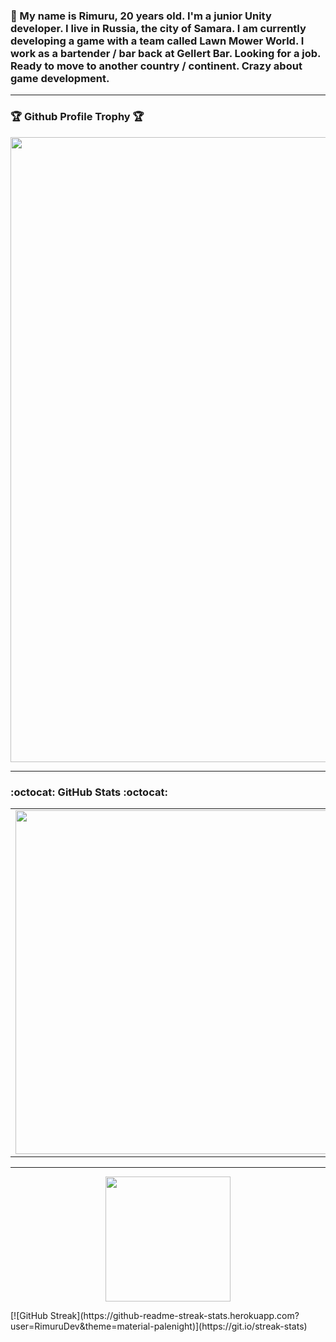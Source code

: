 

### 👋 My name is Rimuru, 20 years old. I'm a junior Unity developer. I live in Russia, the city of Samara. I am currently developing a game with a team called Lawn Mower World. I work as a bartender / bar back at Gellert Bar. Looking for a job. Ready to move to another country / continent. Crazy about game development.


* * *

### 🏆 Github Profile Trophy 🏆
<p align="center">
<img width=1000 src="https://github-profile-trophy.vercel.app/?username=RimuruDev&column=8&theme=juicyfresh&no-bg=true&no-frame=true"/>
</p>

* * *

###  :octocat: **GitHub Stats** :octocat:
<p align="center">
  <table>
  <tr>
      <td><img width="550px" align="left" src="https://github-readme-stats.vercel.app/api?username=RimuruDev&hide_border=true&count_private=false&layout=compact&hide_title=true&show_icons=true&theme=dark&icon_color=5194f0&bg_color=0d1117" /></td>
      <td><img width="550px" src="https://github-readme-stats.vercel.app/api/top-langs/?username=RimuruDev&hide=html&layout=compact&hide_border=true&hide_title=true&theme=dark&icon_color=5194f0&bg_color=0d1117" /></td>
  </tr>   
</table>
</p>

* * *
<p align="center">
<img height="200" src="http://github-readme-streak-stats.herokuapp.com?user=RimuruDev&theme=dark&icon_color=5194f0&bg_color=0d1117" />
</p>
[![GitHub Streak](https://github-readme-streak-stats.herokuapp.com?user=RimuruDev&theme=material-palenight)](https://git.io/streak-stats)
